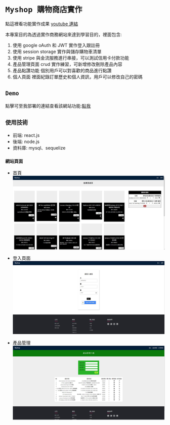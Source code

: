 # `Myshop 購物商店實作`

點這裡看功能實作成果 [youtube 連結](https://www.youtube.com/watch?v=6GbURniZVtc)

本專案目的為透過實作商務網站來達到學習目的，裡面包含:

1. 使用 google oAuth 和 JWT 實作登入跟註冊
2. 使用 session storage 實作與儲存購物車清單
3. 使用 stripe 與金流服務進行串接，可以測試信用卡付款功能
4. 產品管理頁面 crud 實作練習，可新增修改刪除產品內容
5. 產品點讚功能 個別用戶可以對喜歡的商品進行點讚
6. 個人頁面 裡面紀錄訂單歷史和個人資訊，用戶可以修改自己的密碼

## `Demo`

點擊可至我部署的連結查看該網站功能:[點我](https://elegant-meninsky-da2112.netlify.app/)

## `使用技術`

- 前端: react.js
- 後端: node.js
- 資料庫: mysql、sequelize

### `網站頁面`

- 首頁
  ![image](./img/home.png)

- 登入頁面
  ![image](./img/login.png)

- 產品管理
  ![image](./img/product.png)
